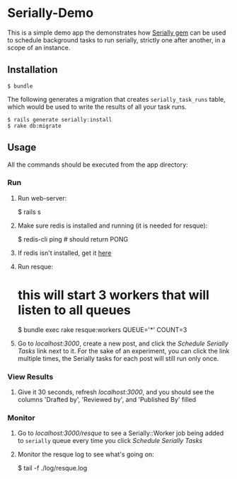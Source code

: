 # Serially-Demo

This is a simple demo app the demonstrates how [Serially gem][1] can be used to schedule background tasks to run serially, strictly one after another, in a scope of an instance.

## Installation

    $ bundle

The following generates a migration that creates `serially_task_runs` table, which would be used to write the results of all your task runs.

    $ rails generate serially:install
    $ rake db:migrate

## Usage
All the commands should be executed from the app directory:

### Run
1. Run web-server:

    $ rails s

2. Make sure redis is installed and running (it is needed for resque):

    $ redis-cli ping   # should return PONG

3. If redis isn't installed, get it [here][2]

4. Run resque:

    # this will start 3 workers that will listen to all queues
    $ bundle exec rake resque:workers QUEUE='*' COUNT=3

5. Go to _localhost:3000_, create a new post, and click the _Schedule Serially Tasks_ link next to it. For the sake of an experiment,
you can click the link multiple times, the Serially tasks for each post will still run only once.

### View Results
1. Give it 30 seconds, refresh _localhost:3000_, and you should see the columns 'Drafted by', 'Reviewed by', and 'Published By' filled

### Monitor
1. Go to _localhost:3000/resque_ to see a Serially::Worker job being added to `serially` queue every time you click _Schedule Serially Tasks_
2. Monitor the resque log to see what's going on:

    $ tail -f ./log/resque.log



[1]: https://github.com/mikemarsian/serially
[2]: http://redis.io/